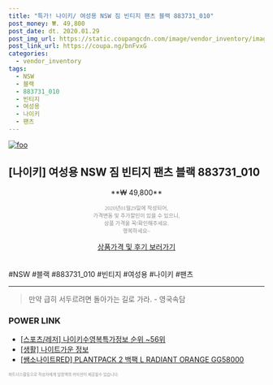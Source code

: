 ```yaml
--- 
title: "특가! 나이키/ 여성용 NSW 짐 빈티지 팬츠 블랙 883731_010" 
post_money: ₩. 49,800 
post_date: dt. 2020.01.29 
post_img_url: https://static.coupangcdn.com/image/vendor_inventory/images/2019/01/25/11/5/5aea8bda-4289-44ac-94fe-00d2376b3083.jpg 
post_link_url: https://coupa.ng/bnFvxG 
categories: 
  - vendor_inventory 
tags: 
  - NSW 
  - 블랙 
  - 883731_010 
  - 빈티지 
  - 여성용 
  - 나이키 
  - 팬츠 
--- 
```

[![foo](https://static.coupangcdn.com/image/vendor_inventory/images/2019/01/25/11/5/5aea8bda-4289-44ac-94fe-00d2376b3083.jpg)](https://coupa.ng/bnFvxG) 

## [나이키] 여성용 NSW 짐 빈티지 팬츠 블랙 883731_010 
<p style="text-align: center;">**₩ 49,800**</p> 
<p style="text-align: center;"><span style="color: #898c8f; font-family: Georgia,Times,serif; font-size: 0.75em;">2020년01월29일에 작성되어, <br>가격변동 및 추가할인이 있을 수 있으니,<br> 상품 가격을 꼭!확인해주세요.<br>행복하세요~</span> 
</p>	 
<div markdown="0" style="text-align: center;"><a href="https://coupa.ng/bnFvxG" class="btn btn--success">상품가격 및 후기 보러가기</a></div> 
<br><br> 
  #NSW #블랙 #883731_010 #빈티지 #여성용 #나이키 #팬츠 
<hr> 

> 만약 급히 서두르려면 돌아가는 길로 가라. - 영국속담 


### POWER LINK

* <a href="https://blog.naver.com/fasyy4321/221771389562" target="_blank"> [스포츠/레저] 나이키수영복특가정보 순위 ~56위</a>
* <a href="https://blog.naver.com/sakai111/221769733730" target="_blank"> [생활] 나이트가운 정보 </a>
* <a href="https://blog.naver.com/fasyy4321/221784524701" target="_blank">[쌤소나이트RED] PLANTPACK 2 백팩 L RADIANT ORANGE GG58000</a>

<span style="color: #898c8f; font-family: Georgia,Times,serif; font-size: 0.55em;">파트너스활동으로 작성자에게 일정액의 커미션이 제공될수 있습니다.</span> 
